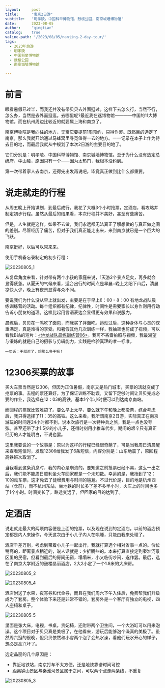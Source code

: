 ```yaml
---
layout:     post
title:      "南京2日游"
subtitle:   "明孝陵，中国科举博物馆，鼓楼公园，南京城墙博物馆"
date:       2023-08-05
author:     "qingtian"
catalog:    true
valine-path: '/2023/08/05/nanjing-2-day-tour/'
tags:
  - 2023年旅游
  - 明孝陵
  - 中国科举博物馆
  - 鼓楼公园
  - 南京城墙博物馆

---
```


# 前言

眼看暑假已过半，而我还并没有带贝贝去外面逛过。这样下去怎么行，当然不行，怎么办，当然是去外面逛逛。去哪里呢?最近我在迷博物馆————中国的11大博物馆。而在杭州周边比较近的就要属上海和南京了。

南京博物院是我向往的地方，无奈它要提前1周预约，只得作罢。既然目的选定了南京，那么我就开始通过马蜂窝里寻觅值得一去的地方。一一记录在本子上作为待去目的地，而最后我就从中规划了本次2日游的主要目的地了。

它们分别是：明孝陵、中国科举博物馆、南京城墙博物馆。至于为什么没有选定总统府，中山陵，原因只有一个——因为太热门，我根本没约到。

第一次带着家人去南京，还得先出发再说吧，毕竟真正做到比什么都重要。

# 说走就走的行程

从周五晚上开始谋划，到最后成行，我花了大概3个小时抢票，定酒店，看攻略并制定初步行程。虽然从最后的结果看，本次行程并不美好，甚至有些痛苦。

但是，人生就是这样，如果不去做，我们永远都无法真正了解想做的与真正做之间的差别。尽管经历了痛苦，但对于我们真正能走出来，来到南京就已是一个巨大的飞跃。

南京挺好，以后可以常来来。

使用手机备忘录制定的初步行程：

![20230805_1](http://img.qingtian16265.com/20230805_1.jpeg)

从复盘角度来看，针对带有两个小孩的家庭来说，1天游2个景点足矣，再多就会显得疲惫。从夏天的气候来看，适合出行的时间点是早晨+晚上太阳下山后，清晨凉快人少，晚上有夜景显得与众不同。

要说我们为什么没从早上就出发，主要是在于早上6：00 - 8：00 有地龙战队晨练训练营的活动。每个组织都有纪律，纪律性，时间性是需要家长以身作则用行动告诉小朋友的道理。这样比起用言语表达会显得更有效果和说服力。

晨练后，贝贝在一鸣吃了面包，而我买了拌面吃。运动过后，这种身体与心灵的双重满足，真是难得的享受。和暑假其他几次训练一样，我抽空也剪成了视频，可以看我B站的短片：[<地龙战队晨练训练营06>](https://www.bilibili.com/video/BV19h4y1r75E/?spm_id_from=333.999.0.0)。我可不吝啬拍照与视频，我最渴望与锻炼的就是自己的摄影与剪辑能力，实践是检验真理的唯一标准。

```
一句话：干就对了，想那么多干嘛！
```

# 12306买票的故事

买火车票当然是12306，但因为正值暑假，南京又是热门城市，买票的活就变成了抢票的事。去程的票还算好，为了保证训练不耽误，又留下足够时间让贝贝完成必要的作业，我选择在12：03的高铁，基本1个半小时便可以到达南京南站。

而回程的票就比较难搞了。要么早上太早，要么就下午和晚上都没票，综合考虑后，我只得选择了11：35的高铁。这么来看，我所谓南京2日游，实际真正在南京游玩的时间连24小时都不到，说本次旅行是一次特种兵之旅，我是一点也没夸张。甚至还带了才1.5岁的小儿子，还得时刻用小推车代步。期间的艰辛只有真正经历的人才能明白，不说也罢。

这里我要说的一个故事是：原以为这样的行程已经很奇葩了，可是当我周日清晨醒来查看短信时，发现12306给我发了6条短信，内容分别是：山东地震了，原回程高铁班次取消了。

当我看到这条消息时，我的内心是崩溃的。要知道之前抢票已经不易，这么一出之后，我们能不能周日顺利坐火车回家都是一个未知数。幸运的是，我抢到了12：10的动车票，这才免去了徒增费用与时间的尴尬。不过代价是，目的地是杭州西站（仓前），而不杭州东站，坐地铁的时长多了差不多半小时，火车上的时间也多了1个小时。时间变长了，路途变远了，但回家的目的达到了。

# 定酒店

说走就走最大的两项内容便是上面的抢票，以及现在说到的定酒店。以前的酒店预定都是内人来操作，今天这次由于小儿子内人在哄睡，只能由我来处理了。

酒店千差万别，考虑到带着小儿子一起出行，我就打算选个相对省事一点的。价位稍高的，距离景点稍近的，说人话就是：少折腾些的。本来打算直接定到秦淮河景区里的民宿，但看到最后的房间无窗，塌塌米，小又临街吵闹，遂作罢。最后，选在了南京大学附近的鼓楼晶丽酒店，2大2小定了一个1.8米的大床房。

![20230805_2](http://img.qingtian16265.com/20230805_2.png)

![20230805_4](http://img.qingtian16265.com/20230805_4.png)

酒店附送了水果，夜宵券和代金券，而且在我们周六下午入住后，免费帮我们升级成为了套房。整个体验下来还是非常不错的，套房外是一个客厅有独立的电视，四人座椅和桌子。

![20230805_5](http://img.qingtian16265.com/20230805_5.png)

里面是张大床，电视，书桌，贵妃椅，还附带两个卫生间，一个大浴缸可以用来泡澡。这个项目对于贝贝真是美极了，在他看来，游玩后能够泡个澡真的美极了。虽然周六逛的很晚，但贝贝依然和小睿两个泡了会热水澡，看他们玩水开心的样子，想必是高兴坏了。

选定晶丽的几个原因是：

- 靠近地铁站，南京打车不太方便，还是地铁靠谱时间可控
- 距离钟山景区与秦淮河景区属于之间，可以两个点走两条线，不重复

![20230805_3](http://img.qingtian16265.com/20230805_3.png)
